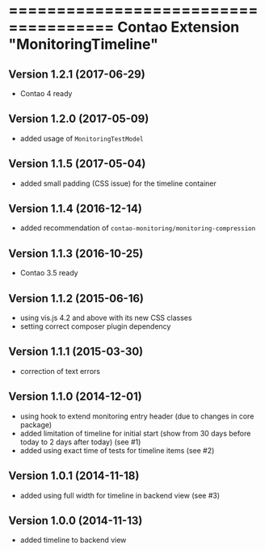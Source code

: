 =====================================
Contao Extension "MonitoringTimeline"
=====================================

Version 1.2.1 (2017-06-29)
--------------------------
- Contao 4 ready

Version 1.2.0 (2017-05-09)
--------------------------
- added usage of `MonitoringTestModel`

Version 1.1.5 (2017-05-04)
--------------------------
- added small padding (CSS issue) for the timeline container

Version 1.1.4 (2016-12-14)
--------------------------
- added recommendation of `contao-monitoring/monitoring-compression`

Version 1.1.3 (2016-10-25)
--------------------------
- Contao 3.5 ready

Version 1.1.2 (2015-06-16)
--------------------------
- using vis.js 4.2 and above with its new CSS classes
- setting correct composer plugin dependency

Version 1.1.1 (2015-03-30)
--------------------------
- correction of text errors

Version 1.1.0 (2014-12-01)
--------------------------
- using hook to extend monitoring entry header (due to changes in core package)
- added limitation of timeline for initial start (show from 30 days before today to 2 days after today) (see #1)
- added using exact time of tests for timeline items (see #2)

Version 1.0.1 (2014-11-18)
--------------------------
- added using full width for timeline in backend view (see #3)

Version 1.0.0 (2014-11-13)
--------------------------
- added timeline to backend view